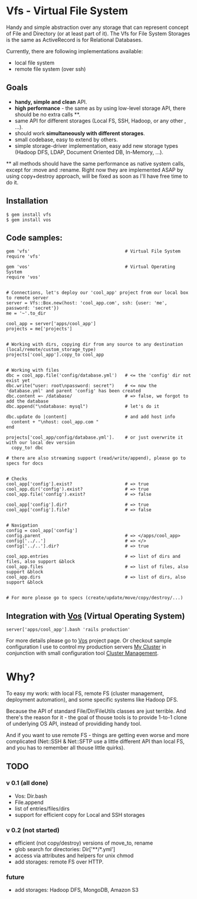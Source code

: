 # Vfs - Virtual File System

Handy and simple abstraction over any storage that can represent concept of File and Directory (or at least part of it). 
The Vfs for File System Storages is the same as ActiveRecord is for Relational Databases.

Currently, there are following implementations available:

- local file system
- remote file system (over ssh)

## Goals

- **handy, simple and clean** API.
- **high performance** - the same as by using low-level storage API, there should be no extra calls **.
- same API for different storages (Local FS, SSH, Hadoop, or any other , ...).
- should work **simultaneously with different storages**.
- small codebase, easy to extend by others.
- simple storage-driver implementation, easy add new storage types (Hadoop DFS, LDAP, Document Oriented DB, In-Memory, ...).

** all methods should have the same performance as native system calls, except for :move and :rename. Right now they are implemented 
ASAP by using copy+destroy approach, will be fixed as soon as I'll have free time to do it.

## Installation

    $ gem install vfs
    $ gem install vos

## Code samples:
    gem 'vfs'                                    # Virtual File System
    require 'vfs'                              

    gem 'vos'                                    # Virtual Operating System
    require 'vos'


    # Connections, let's deploy our 'cool_app' project from our local box to remote server
    server = Vfs::Box.new(host: 'cool_app.com', ssh: {user: 'me', password: 'secret'})
    me = '~'.to_dir

    cool_app = server['apps/cool_app']
    projects = me['projects']


    # Working with dirs, copying dir from any source to any destination (local/remote/custom_storage_type)
    projects['cool_app'].copy_to cool_app        


    # Working with files
    dbc = cool_app.file('config/database.yml')   # <= the 'config' dir not exist yet
    dbc.write("user: root\npassword: secret")    # <= now the 'database.yml' and parent 'config' has been created
    dbc.content =~ /database/                    # => false, we forgot to add the database
    dbc.append("\ndatabase: mysql")              # let's do it

    dbc.update do |content|                      # and add host info
      content + "\nhost: cool_app.com "
    end                                       

    projects['cool_app/config/database.yml'].    # or just overwrite it with our local dev version
      copy_to! dbc
      
    # there are also streaming support (read/write/append), please go to specs for docs


    # Checks
    cool_app['config'].exist?                    # => true
    cool_app.dir('config').exist?                # => true
    cool_app.file('config').exist?               # => false

    cool_app['config'].dir?                      # => true
    cool_app['config'].file?                     # => false


    # Navigation
    config = cool_app['config']
    config.parent                                # => </apps/cool_app>
    config['../..']                              # => </>
    config['../..'].dir?                         # => true

    cool_app.entries                             # => list of dirs and files, also support &block
    cool_app.files                               # => list of files, also support &block
    cool_app.dirs                                # => list of dirs, also support &block


    # For more please go to specs (create/update/move/copy/destroy/...)
      
## Integration with [Vos][vos] (Virtual Operating System)
    
    server['apps/cool_app'].bash 'rails production'

For more details please go to [Vos][vos] project page. 
Or checkout sample configuration I use to control my production servers [My Cluster][my_cluster] in conjunction with small 
configuration tool [Cluster Management][cluster_management].

# Why?

To easy my work: with local FS, remote FS (cluster management, deployment automation), and some specific systems like Hadoop DFS.

Because the API of standard File/Dir/FileUtils classes are just terrible. And there's the reason for it - the goal of thouse tools
is to provide 1-to-1 clone of underlying OS API, instead of provididing handy tool.

And if you want to use remote FS - things are getting even worse and more complicated (Net::SSH & Net::SFTP use a little
different API than local FS, and you has to remember all thouse little quirks).
  
## TODO

### v 0.1 (all done)

- Vos: Dir.bash
- File.append
- list of entries/files/dirs
- support for efficient copy for Local and SSH storages

### v 0.2 (not started)

- efficient (not copy/destroy) versions of move_to, rename
- glob search for directories: Dir['**/*.yml']
- access via attributes and helpers for unix chmod
- add storages: remote FS over HTTP.

### future

- add storages: Hadoop DFS, MongoDB, Amazon S3

[vos]: http://github.com/alexeypetrushin/vos
[cluster_management]: http://github.com/alexeypetrushin/cluster_management
[my_cluster]: http://github.com/alexeypetrushin/my_cluster